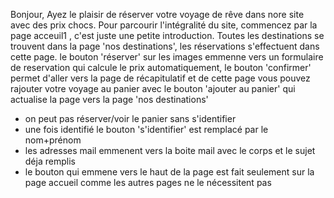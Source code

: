 Bonjour, Ayez le plaisir de réserver votre voyage de rêve dans nore site avec des prix chocs.
Pour parcourir l'intégralité du site, commencez par la page acceuil1 , c'est juste une petite introduction.
Toutes les destinations se trouvent dans la page 'nos destinations', les réservations s'effectuent dans cette page.
le bouton 'réserver' sur les images emmenne vers un formulaire de reservation qui calcule le prix automatiquement, le bouton 'confirmer' permet
d'aller vers la page de récapitulatif et de cette page vous pouvez rajouter votre voyage au panier avec le bouton 'ajouter au panier' qui actualise la page
vers la page 'nos destinations'
- on peut pas réserver/voir le panier sans s'identifier
- une fois identifié le bouton 's'identifier' est remplacé par le nom+prénom
- les adresses mail emmenent vers la boite mail avec le corps et le sujet déja remplis
- le bouton qui emmene vers le haut de la page est fait seulement sur la page accueil comme les autres pages ne le nécessitent pas
